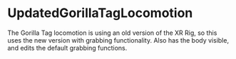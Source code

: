 # UpdatedGorillaTagLocomotion
The Gorilla Tag locomotion is using an old version of the XR Rig, so this uses the new version with grabbing functionality. Also has the body visible, and edits the default grabbing functions.
